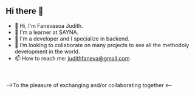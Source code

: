 ## Hi there 👋

- 👋 Hi, I'm Fanevasoa Judith.
- 🔭 I'm a learner at SAYNA.
- 🌱 I'm a developer and I specialize in backend.
- 👯 I’m looking to collaborate on many projects to see all the methodoly development in the world.
- 📫 How to reach me: judithfaneva@gmail.com

<br><br>
-->To the pleasure of exchanging and/or collaborating together <--
